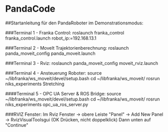# PandaCode

##Startanleitung für den PandaRoboter im Demonstrationsmodus:

###Terminal 1 - Franka Control:
roslaunch franka_control franka_control.launch robot_ip:=192.168.13.1

###Terminal 2 - MoveIt Trajektorienberechnung:
roslaunch panda_moveit_config panda_moveit.launch

###Terminal 3 - Rviz:
roslaunch panda_moveit_config moveit_rviz.launch

###Terminal 4 - Ansteuerung Roboter:
source ~/libfranka/ws_moveit/devel/setup.bash
cd ~/libfranka/ws_moveit/
rosrun niks_experiments Stretching

####Terminal 5 - OPC UA Server & ROS Bridge:
source ~/libfranka/ws_moveit/devel/setup.bash
cd ~/libfranka/ws_moveit/
rosrun niks_experiments opc_ua_ros_server.py

###RVIZ Fenster:
Im Rviz Fenster -> obere Leiste "Panel" -> Add New Panel -> RvizVisualToolsgui (OK Drücken, nicht doppelklick)
Dann unten auf "Continue"




